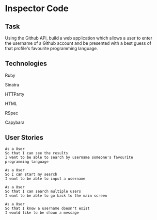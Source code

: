 # Inspector Code

## Task

Using the Github API, build a web application which allows a user to enter the username of a Github account and be presented with a best guess of that profile's favourite programming language.

## Technologies

Ruby

Sinatra

HTTParty

HTML

RSpec

Capybara


## User Stories

```
As a User
So that I can see the results
I want to be able to search by username someone's favourite programming language

As a User
So I can start my search
I want to be able to input a username

As a User
So that I can search multiple users
I want to be able to go back to the main screen

As a User
So that I know a username doesn't exist
I would like to be shown a message
```
